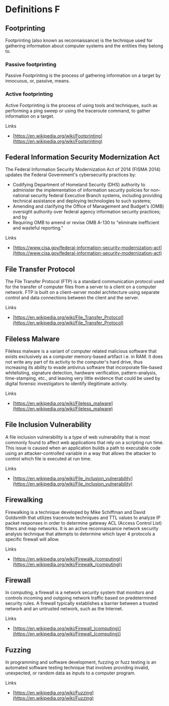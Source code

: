 # Definitions F

## Footprinting
Footprinting (also known as reconnaissance) is the technique used for gathering information about computer systems and the entities they belong to.

### Passive footprinting
Passive Footprinting is the process of gathering information on a target by innocuous, or, passive, means.

### Active footprinting
Active Footprinting is the process of using tools and techniques, such as performing a ping sweep or using the traceroute command, to gather information on a target.

Links
- [https://en.wikipedia.org/wiki/Footprinting](https://en.wikipedia.org/wiki/Footprinting)

## Federal Information Security Modernization Act
The Federal Information Security Modernization Act of 2014 (FISMA 2014) updates the Federal Government's cybersecurity practices by:
- Codifying Department of Homeland Security (DHS) authority to administer the implementation of information security policies for non-national security federal Executive Branch systems, including providing technical assistance and deploying technologies to such systems;
- Amending and clarifying the Office of Management and Budget's (OMB) oversight authority over federal agency information security practices; and by
- Requiring OMB to amend or revise OMB A-130 to "eliminate inefficient and wasteful reporting."

Links
- [https://www.cisa.gov/federal-information-security-modernization-act](https://www.cisa.gov/federal-information-security-modernization-act)

## File Transfer Protocol
The File Transfer Protocol (FTP) is a standard communication protocol used for the transfer of computer files from a server to a client on a computer network. FTP is built on a client–server model architecture using separate control and data connections between the client and the server.

Links
- [https://en.wikipedia.org/wiki/File_Transfer_Protocol](https://en.wikipedia.org/wiki/File_Transfer_Protocol)

## Fileless Malware
Fileless malware is a variant of computer related malicious software that exists exclusively as a computer memory-based artifact i.e. in RAM.
It does not write any part of its activity to the computer's hard drive, thus increasing its ability to evade antivirus software that incorporate file-based whitelisting, signature detection, hardware verification, pattern-analysis, time-stamping, etc., and leaving very little evidence that could be used by digital forensic investigators to identify illegitimate activity.

Links
- [https://en.wikipedia.org/wiki/Fileless_malware](https://en.wikipedia.org/wiki/Fileless_malware)

## File Inclusion Vulnerability
A file inclusion vulnerability is a type of web vulnerability that is most commonly found to affect web applications that rely on a scripting run time.
This issue is caused when an application builds a path to executable code using an attacker-controlled variable in a way that allows the attacker to control which file is executed at run time.

Links
- [https://en.wikipedia.org/wiki/File_inclusion_vulnerability](https://en.wikipedia.org/wiki/File_inclusion_vulnerability)

## Firewalking
Firewalking is a technique developed by Mike Schiffman and David Goldsmith that utilizes traceroute techniques and TTL values to analyze IP packet responses in order to determine gateway ACL (Access Control List) filters and map networks.
It is an active reconnaissance network security analysis technique that attempts to determine which layer 4 protocols a specific firewall will allow.

Links
- [https://en.wikipedia.org/wiki/Firewalk_(computing)](https://en.wikipedia.org/wiki/Firewalk_(computing))

## Firewall
In computing, a firewall is a network security system that monitors and controls incoming and outgoing network traffic based on predetermined security rules.
A firewall typically establishes a barrier between a trusted network and an untrusted network, such as the Internet.

Links
- [https://en.wikipedia.org/wiki/Firewall_(computing)](https://en.wikipedia.org/wiki/Firewall_(computing))

## Fuzzing
In programming and software development, fuzzing or fuzz testing is an automated software testing technique that involves providing invalid, unexpected, or random data as inputs to a computer program.

Links
- [https://en.wikipedia.org/wiki/Fuzzing](https://en.wikipedia.org/wiki/Fuzzing)

